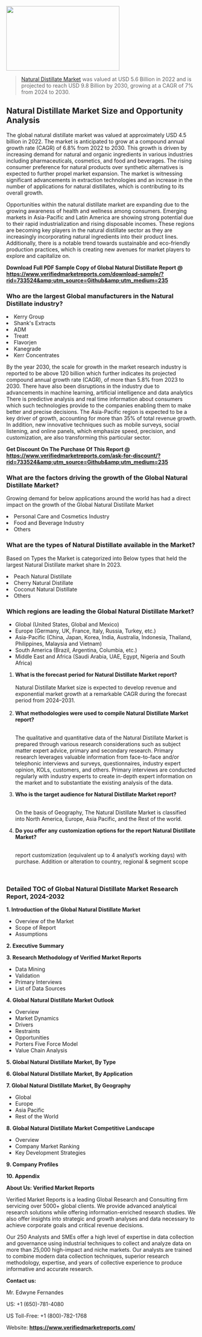 <img src="https://ffe5etoiles.com/wp-content/uploads/2024/12/MST1-300x171.png" alt="" width="300" height="171" class="alignnone size-medium wp-image-20088" /><blockquote><p><p><a href="https://www.verifiedmarketreports.com/download-sample/?rid=733524&utm_source=Github&utm_medium=235" target="_blank">Natural Distillate Market</a> was valued at USD 5.6 Billion in 2022 and is projected to reach USD 9.8 Billion by 2030, growing at a CAGR of 7% from 2024 to 2030.</p></blockquote><p><h2>Natural Distillate Market Size and Opportunity Analysis</h2><p>The global natural distillate market was valued at approximately USD 4.5 billion in 2022. The market is anticipated to grow at a compound annual growth rate (CAGR) of 6.8% from 2022 to 2030. This growth is driven by increasing demand for natural and organic ingredients in various industries including pharmaceuticals, cosmetics, and food and beverages. The rising consumer preference for natural products over synthetic alternatives is expected to further propel market expansion. The market is witnessing significant advancements in extraction technologies and an increase in the number of applications for natural distillates, which is contributing to its overall growth.</p><p>Opportunities within the natural distillate market are expanding due to the growing awareness of health and wellness among consumers. Emerging markets in Asia-Pacific and Latin America are showing strong potential due to their rapid industrialization and rising disposable incomes. These regions are becoming key players in the natural distillate sector as they are increasingly incorporating natural ingredients into their product lines. Additionally, there is a notable trend towards sustainable and eco-friendly production practices, which is creating new avenues for market players to explore and capitalize on.</p></p><p class=""><strong>Download Full PDF Sample Copy of Global Natural Distillate Report @ <a href="https://www.verifiedmarketreports.com/download-sample/?rid=733524&amp;utm_source=Github&amp;utm_medium=235" target="_blank">https://www.verifiedmarketreports.com/download-sample/?rid=733524&amp;utm_source=Github&amp;utm_medium=235</a></strong></p><h3 id="" class="">Who are the largest Global manufacturers in the Natural Distillate industry?</h3><p><li>Kerry Group</li><li> Shank's Extracts</li><li> ADM</li><li> Treatt</li><li> Flavorjen</li><li> Kanegrade</li><li> Kerr Concentrates</li></p><div class=""><div class="" dir="" data-message-author-role="" data-message-id="" data-message-model-slug=""><div class=""><div class=""><div class=""><div class="" dir="" data-message-author-role="" data-message-id="" data-message-model-slug=""><div class=""><div class=""><p>By the year 2030, the scale for growth in the market research industry is reported to be above 120 billion which further indicates its projected compound annual growth rate (CAGR), of more than 5.8% from 2023 to 2030. There have also been disruptions in the industry due to advancements in machine learning, artificial intelligence and data analytics There is predictive analysis and real time information about consumers which such technologies provide to the companies enabling them to make better and precise decisions. The Asia-Pacific region is expected to be a key driver of growth, accounting for more than 35% of total revenue growth. In addition, new innovative techniques such as mobile surveys, social listening, and online panels, which emphasize speed, precision, and customization, are also transforming this particular sector.</p><p><strong>Get Discount On The Purchase Of This Report @&nbsp; <a href="https://www.verifiedmarketreports.com/ask-for-discount/?rid=733524&amp;utm_source=Github&amp;utm_medium=235" target="_blank">https://www.verifiedmarketreports.com/ask-for-discount/?rid=733524&amp;utm_source=Github&amp;utm_medium=235</a></strong></p></div></div></div></div></div></div></div></div><h3 id="" class="">What are the factors driving the growth of the Global Natural Distillate Market?</h3><p id="" class="">Growing demand for below applications around the world has had a direct impact on the growth of the Global Natural Distillate Market</p><p id="" class=""><li>Personal Care and Cosmetics Industry</li><li> Food and Beverage Industry</li><li> Others</li></p><h3 id="" class="">What are the types of Natural Distillate available in the Market?</h3><p id="" class="">Based on Types the Market is categorized into Below types that held the largest Natural Distillate market share In 2023.</p><p id="" class=""><li>Peach Natural Distillate</li><li> Cherry Natural Distillate</li><li> Coconut Natural Distillate</li><li> Others</li></p><h3 id="" class="">Which regions are leading the Global Natural Distillate Market?</h3><ul><li>Global (United States, Global and Mexico)</li><li>Europe (Germany, UK, France, Italy, Russia, Turkey, etc.)</li><li>Asia-Pacific (China, Japan, Korea, India, Australia, Indonesia, Thailand, Philippines, Malaysia and Vietnam)</li><li>South America (Brazil, Argentina, Columbia, etc.)</li><li>Middle East and Africa (Saudi Arabia, UAE, Egypt, Nigeria and South Africa)</li></ul><p><ol><li><strong>What is the forecast period for Natural Distillate Market report?<br /></strong><br /><span data-sheets-root="1" data-sheets-value="{&quot;1&quot;:2,&quot;2&quot;:&quot;XXXX size is expected to develop revenue and exponential market growth at a remarkable CAGR during the forecast period from 2024&ndash;2030.&quot;}" data-sheets-userformat="{&quot;2&quot;:12674,&quot;4&quot;:{&quot;1&quot;:2,&quot;2&quot;:16776960},&quot;10&quot;:2,&quot;11&quot;:0,&quot;15&quot;:&quot;Arial&quot;,&quot;16&quot;:12}">Natural Distillate Market size is expected to develop revenue and exponential market growth at a remarkable CAGR during the forecast period from 2024&ndash;2031.</span><br /><br /></li><li><strong>What methodologies were used to compile Natural Distillate Market report?<br /><br /></strong><p>The qualitative and quantitative data of the&nbsp;Natural Distillate Market is prepared through various research considerations such as subject matter expert advice, primary and secondary research. Primary research leverages valuable information from face-to-face and/or telephonic interviews and surveys, questionnaires, industry expert opinion, KOLs, customers, and others. Primary interviews are conducted regularly with industry experts to create in-depth expert information on the market and to substantiate the existing analysis of the data.&nbsp;</p></li><li><strong>Who is the target audience for Natural Distillate Market report?<br /><br /></strong><p>On the basis of Geography, The&nbsp;Natural Distillate Market is classified into North America, Europe, Asia Pacific, and the Rest of the world.</p></li><li><strong>Do you offer any customization options for the report Natural Distillate Market?<br /><br /></strong><p>report customization (equivalent up to 4 analyst&rsquo;s working days) with purchase. Addition or alteration to country, regional &amp; segment scope</p><p>&nbsp;</p></li></ol></p><h3 id="" class="">Detailed TOC of Global Natural Distillate Market Research Report, 2024-2032</h3><p id="" class=""><strong>1. Introduction of the Global Natural Distillate Market</strong></p><ul><li>Overview of the Market</li><li>Scope of Report</li><li>Assumptions</li></ul><p id="" class=""><strong>2. Executive Summary</strong></p><p id="" class=""><strong>3. Research Methodology of&nbsp;Verified Market Reports</strong></p><ul><li>Data Mining</li><li>Validation</li><li>Primary Interviews</li><li>List of Data Sources</li></ul><p id="" class=""><strong>4. Global Natural Distillate Market Outlook</strong></p><ul><li>Overview</li><li>Market Dynamics</li><li>Drivers</li><li>Restraints</li><li>Opportunities</li><li>Porters Five Force Model</li><li>Value Chain Analysis</li></ul><p id="" class=""><strong>5. Global Natural Distillate Market, By&nbsp;Type</strong></p><p id="" class=""><strong>6. Global Natural Distillate Market, By Application</strong></p><p id="" class=""><strong>7. Global Natural Distillate Market, By Geography</strong></p><ul><li>Global</li><li>Europe</li><li>Asia Pacific</li><li>Rest of the World</li></ul><p id="" class=""><strong>8. Global Natural Distillate Market Competitive Landscape</strong></p><ul><li>Overview</li><li>Company Market Ranking</li><li>Key Development Strategies</li></ul><p id="" class=""><strong>9. Company Profiles</strong></p><p id="" class=""><strong>10. Appendix</strong></p><p id="" class=""><strong>About Us: Verified Market Reports</strong></p><p id="" class="">Verified Market Reports is a leading Global Research and Consulting firm servicing over 5000+ global clients. We provide advanced analytical research solutions while offering information-enriched research studies. We also offer insights into strategic and growth analyses and data necessary to achieve corporate goals and critical revenue decisions.</p><p id="" class="">Our 250 Analysts and SMEs offer a high level of expertise in data collection and governance using industrial techniques to collect and analyze data on more than 25,000 high-impact and niche markets. Our analysts are trained to combine modern data collection techniques, superior research methodology, expertise, and years of collective experience to produce informative and accurate research.</p><p id="" class=""><strong>Contact us:</strong></p><p id="" class="">Mr. Edwyne Fernandes</p><p id="" class="">US: +1 (650)-781-4080</p><p id="" class="">US Toll-Free: +1 (800)-782-1768</p><p id="" class="">Website: <a target="" data-test-app-aware-link=""><strong>https://www.verifiedmarketreports.com/</strong></a></p>
